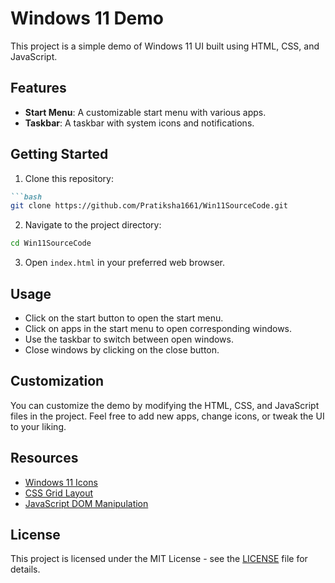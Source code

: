 


# Windows 11 Demo

This project is a simple demo of Windows 11 UI built using HTML, CSS, and JavaScript.

## Features

- **Start Menu**: A customizable start menu with various apps.
- **Taskbar**: A taskbar with system icons and notifications.

## Getting Started

1. Clone this repository:
```markdown
```bash
git clone https://github.com/Pratiksha1661/Win11SourceCode.git
```

2. Navigate to the project directory:

```bash
cd Win11SourceCode
```

3. Open `index.html` in your preferred web browser.

## Usage

- Click on the start button to open the start menu.
- Click on apps in the start menu to open corresponding windows.
- Use the taskbar to switch between open windows.
- Close windows by clicking on the close button.


## Customization

You can customize the demo by modifying the HTML, CSS, and JavaScript files in the project. Feel free to add new apps, change icons, or tweak the UI to your liking.

## Resources

- [Windows 11 Icons](https://icon-icons.com/pack/Windows-11/2286)
- [CSS Grid Layout](https://developer.mozilla.org/en-US/docs/Web/CSS/CSS_Grid_Layout)
- [JavaScript DOM Manipulation](https://developer.mozilla.org/en-US/docs/Web/API/Document_Object_Model)

## License

This project is licensed under the MIT License - see the [LICENSE](LICENSE) file for details.
